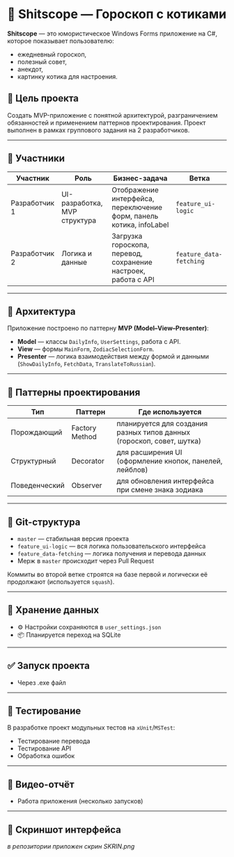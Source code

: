 # 🔮 Shitscope — Гороскоп с котиками

**Shitscope** — это юмористическое Windows Forms приложение на C#, которое показывает пользователю:
- ежедневный гороскоп,
- полезный совет,
- анекдот,
- картинку котика для настроения.

## 🧠 Цель проекта
Создать MVP-приложение с понятной архитектурой, разграничением обязанностей и применением паттернов проектирования. Проект выполнен в рамках группового задания на 2 разработчиков.

---

## 👥 Участники

| Участник | Роль | Бизнес-задача | Ветка |
|----------|------|----------------|-------|
| Разработчик 1 | UI-разработка, MVP структура | Отображение интерфейса, переключение форм, панель котика, infoLabel | `feature_ui-logic` |
| Разработчик 2 | Логика и данные | Загрузка гороскопа, перевод, сохранение настроек, работа с API | `feature_data-fetching` |

---

## 📐 Архитектура

Приложение построено по паттерну **MVP (Model–View–Presenter)**:
- **Model** — классы `DailyInfo`, `UserSettings`, работа с API.
- **View** — формы `MainForm`, `ZodiacSelectionForm`.
- **Presenter** — логика взаимодействия между формой и данными (`ShowDailyInfo`, `FetchData`, `TranslateToRussian`).

---

## 🧱 Паттерны проектирования

| Тип | Паттерн | Где используется |
|-----|---------|------------------|
| Порождающий | Factory Method | планируется для создания разных типов данных (гороскоп, совет, шутка) |
| Структурный | Decorator | для расширения UI (оформление кнопок, панелей, лейблов) |
| Поведенческий | Observer | для обновления интерфейса при смене знака зодиака |

---

## 🔀 Git-структура

- `master` — стабильная версия проекта
- `feature_ui-logic` — вся логика пользовательского интерфейса
- `feature_data-fetching` — логика получения и перевода данных
- Мерж в `master` происходит через Pull Request

Коммиты во второй ветке строятся на базе первой и логически её продолжают (используется `squash`).

---

## 💽 Хранение данных

- ⚙️ Настройки сохраняются в `user_settings.json`
- 📦 Планируется переход на SQLite

---

## ✅ Запуск проекта

- Через .exe файл

---

## 🧪 Тестирование

В разработке проект модульных тестов на `xUnit`/`MSTest`:
- Тестирование перевода
- Тестирование API
- Обработка ошибок

---

## 🎥 Видео-отчёт

- Работа приложения (несколько запусков)

---

## 📌 Скриншот интерфейса

_в репозитории приложен скрин SKRIN.png_
